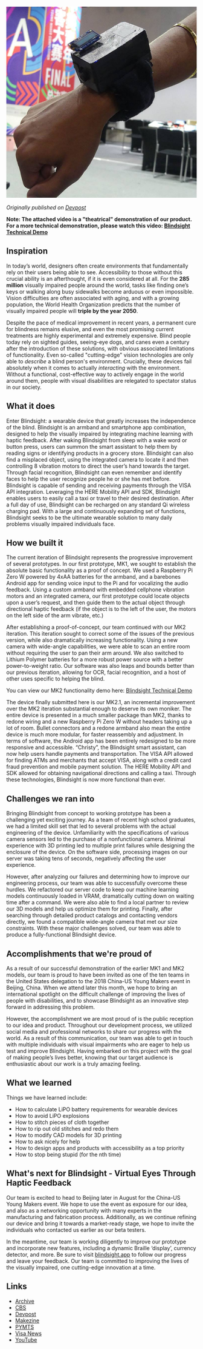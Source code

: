 ![The device](/build/projects/blindsight.jpg)

*Originally published on [Devpost](https://devpost.com/software/blindsight-virtual-eyes-through-haptic-feedback)*

**Note: The attached video is a "theatrical" demonstration of our product. For a more technical demonstration, please watch this video: [Blindsight Technical Demo](https://www.youtube.com/watch?v=PFl5jZzM34k)**

## Inspiration
In today’s world, designers often create environments that fundamentally rely on their users being able to see. Accessibility to those without this crucial ability is an afterthought, if it is even considered at all. For the **285 million** visually impaired people around the world, tasks like finding one’s keys or walking along busy sidewalks become arduous or even impossible. Vision difficulties are often associated with aging, and with a growing population, the World Health Organization predicts that the number of visually impaired people will **triple by the year 2050**.

Despite the pace of medical improvement in recent years, a permanent cure for blindness remains elusive, and even the most promising current treatments are highly experimental and extremely expensive. Blind people today rely on sighted guides, seeing-eye dogs, and canes even a century after the introduction of these solutions, with obvious associated limitations of functionality. Even so-called "cutting-edge" vision technologies are only able to _describe_ a blind person's environment. Crucially, these devices fail absolutely when it comes to actually _interacting_ with the environment. Without a functional, cost-effective way to actively engage in the world around them, people with visual disabilities are relegated to spectator status in our society.

## What it does
Enter Blindsight: a wearable device that greatly increases the independence of the blind. Blindsight is an armband and smartphone app combination, designed to help the visually impaired by integrating machine learning with haptic feedback. After waking Blindsight from sleep with a wake word or button press, users can summon the smart assistant to help them by reading signs or identifying products in a grocery store. Blindsight can also find a misplaced object, using the integrated camera to locate it and then controlling 8 vibration motors to direct the user’s hand towards the target. Through facial recognition, Blindsight can even remember and identify faces to help the user recognize people he or she has met before. Blindsight is capable of sending and receiving payments through the VISA API integration. Leveraging the HERE Mobility API and SDK, Blindsight enables users to easily call a taxi or travel to their desired destination. After a full day of use, Blindsight can be recharged on any standard Qi wireless charging pad. With a large and continuously expanding set of functions, Blindsight seeks to be the ultimate wearable solution to many daily problems visually impaired individuals face.

## How we built it
The current iteration of Blindsight represents the progressive improvement of several prototypes. In our first prototype, MK1, we sought to establish the absolute basic functionality as a proof of concept. We used a Raspberry Pi Zero W powered by 4xAA batteries for the armband, and a barebones Android app for sending voice input to the Pi and for vocalizing the audio feedback. Using a custom armband with embedded cellphone vibration motors and an integrated camera, our first prototype could locate objects upon a user’s request, and then guide them to the actual object through directional haptic feedback (if the object is to the left of the user, the motors on the left side of the arm vibrate, etc.)

After establishing a proof-of-concept, our team continued with our MK2 iteration. This iteration sought to correct some of the issues of the previous version, while also dramatically increasing functionality. Using a new camera with wide-angle capabilities, we were able to scan an entire room without requiring the user to pan their arm around. We also switched to Lithium Polymer batteries for a more robust power source with a better power-to-weight ratio. Our software was also leaps and bounds better than our previous iteration, allowing for OCR, facial recognition, and a host of other uses specific to helping the blind.

You can view our MK2 functionality demo here: [Blindsight Technical Demo](https://www.youtube.com/watch?v=PFl5jZzM34k)

The device finally submitted here is our MK2.1, an incremental improvement over the MK2 iteration substantial enough to deserve its own moniker. The entire device is presented in a much smaller package than MK2, thanks to redone wiring and a new Raspberry Pi Zero W without headers taking up a lot of room. Bullet connectors and a redone armband also mean the entire device is much more modular, for faster reassembly and adjustment. In terms of software, the Android app has been entirely redesigned to be more responsive and accessible. “Christy”, the Blindsight smart assistant, can now help users handle payments and transportation. The VISA API allowed for finding ATMs and merchants that accept VISA, along with a credit card fraud prevention and mobile payment solution. The HERE Mobility API and SDK allowed for obtaining navigational directions and calling a taxi. Through these technologies, Blindsight is now more functional than ever.

## Challenges we ran into
Bringing Blindsight from concept to working prototype has been a challenging yet exciting journey. As a team of recent high school graduates, we had a limited skill set that led to several problems with the actual engineering of the device. Unfamiliarity with the specifications of various camera sensors led to the purchase of a nonfunctional camera. Minimal experience with 3D printing led to multiple print failures while designing the enclosure of the device. On the software side, processing images on our server was taking tens of seconds, negatively affecting the user experience.

However, after analyzing our failures and determining how to improve our engineering process, our team was able to successfully overcome these hurdles. We refactored our server code to keep our machine learning models continuously loaded in VRAM, dramatically cutting down on waiting time after a command. We were also able to find a local partner to review our 3D models and help us optimize them for printing. Finally, after searching through detailed product catalogs and contacting vendors directly, we found a compatible wide-angle camera that met our size constraints. With these major challenges solved, our team was able to produce a fully-functional Blindsight device.

## Accomplishments that we're proud of
As a result of our successful demonstration of the earlier MK1 and MK2 models, our team is proud to have been invited as one of the ten teams in the United States delegation to the 2018 China-US Young Makers event in Beijing, China. When we attend later this month, we hope to bring an international spotlight on the difficult challenge of improving the lives of people with disabilities, and to showcase Blindsight as an innovative step forward in addressing this problem.

However, the accomplishment we are most proud of is the public reception to our idea and product. Throughout our development process, we utilized social media and professional networks to share our progress with the world. As a result of this communication, our team was able to get in touch with multiple individuals with visual impairments who are eager to help us test and improve Blindsight. Having embarked on this project with the goal of making people’s lives better, knowing that our target audience is enthusiastic about our work is a truly amazing feeling.

## What we learned
Things we have learned include:
- How to calculate LiPO battery requirements for wearable devices
- How to avoid LiPO explosions
- How to stitch pieces of cloth together
- How to rip out old stitches and redo them
- How to modify CAD models for 3D printing
- How to ask nicely for help
- How to design apps and products with accessibility as a top priority
- How to stop being stupid (for the nth time)

## What's next for Blindsight - Virtual Eyes Through Haptic Feedback

Our team is excited to head to Beijing later in August for the China-US Young Makers event. We hope to use the event as exposure for our idea, and also as a networking opportunity with many experts in the manufacturing and fabrication process. Additionally, as we continue refining our device and bring it towards a market-ready stage, we hope to invite the individuals who contacted us earlier as our beta testers.

In the meantime, our team is working diligently to improve our prototype and incorporate new features, including a dynamic Braille ‘display’, currency detector, and more. Be sure to visit [blindsight.app](https://blindsight.app) to follow our progress and leave your feedback. Our team is committed to improving the lives of the visually impaired, one cutting-edge innovation at a time.

## Links 
- [Archive](https://web.archive.org/web/20190609160004/https://blindsight.app/)
- [CBS](https://sanfrancisco.cbslocal.com/2018/09/07/local-teens-develop-high-tech-device-to-help-the-visually-impaired/)
- [Devpost](https://devpost.com/software/blindsight-virtual-eyes-through-haptic-feedback)
- [Makezine](https://makezine.com/2019/08/07/using-ubiquitous-tech-to-assist-the-visually-impaired/)
- [PYMTS](https://www.pymnts.com/innovation/2018/visa-blindsight-digital-payments-visually-impaired/)
- [Visa News](https://community.developer.visa.com/t5/Blogs/High-School-Grads-Build-Seamless-Payment-Experience-for-the/ba-p/9211)
- [YouTube](https://www.youtube.com/watch?v=PFl5jZzM34k)
